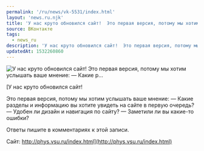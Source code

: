 ```yaml
---
permalink: '/ru/news/vk-5531/index.html'
layout: 'news.ru.njk'
title: 'У нас круто обновился сайт!  Это первая версия, потому мы хотим услышать ваше мнение: — Какие р'
source: ВКонтакте
tags:
  - news_ru
description: 'У нас круто обновился сайт!  Это первая версия, потому мы хотим услышать ваше мнение: — Какие р…'
updatedAt: 1532260860
---
```

![У нас круто обновился сайт!  Это первая версия, потому мы хотим услышать ваше мнение: — Какие р…](https://sun9-19.userapi.com/c834400/v834400992/18f253/7U5ZkmNpjho.jpg)

[У нас круто обновился сайт!

Это первая версия, потому мы хотим услышать ваше мнение:
— Какие разделы и информацию вы хотите увидеть на сайте в первую очередь?
— Удобен ли дизайн и навигация по сайту?
— Заметили ли вы какие-то ошибки?

Ответы пишите в комментариях к этой записи.

Сайт: http://phys.vsu.ru/index.html](http://phys.vsu.ru/index.html)
